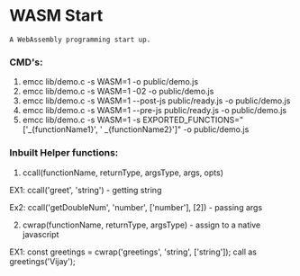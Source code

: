 # WASM Start

    A WebAssembly programming start up.

### CMD's:

1. emcc lib/demo.c -s WASM=1 -o public/demo.js
2. emcc lib/demo.c -s WASM=1 -02 -o public/demo.js
3. emcc lib/demo.c -s WASM=1 --post-js public/ready.js -o public/demo.js
4. emcc lib/demo.c -s WASM=1 --pre-js public/ready.js -o public/demo.js
5. emcc lib/demo.c -s WASM=1 -s EXPORTED_FUNCTIONS="['_{functionName1}', ' _{functionName2}']" -o public/demo.js

### Inbuilt Helper functions:

1. ccall(functionName, returnType, argsType, args, opts)

EX1: ccall('greet', 'string') - getting string

Ex2: ccall('getDoubleNum', 'number', ['number'], [2]) - passing args

2. cwrap(functionName, returnType, argsType) - assign to a native javascript

EX1: const greetings = cwrap('greetings', 'string', ['string']);
    call as greetings('Vijay');
